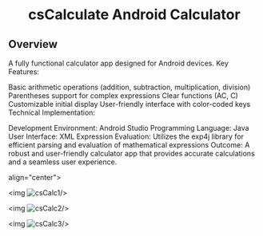 <div align="center">
    <h1>csCalculate Android Calculator</h1>
</div>

## Overview
A fully functional calculator app designed for Android devices.
Key Features:

Basic arithmetic operations (addition, subtraction, multiplication, division)
Parentheses support for complex expressions
Clear functions (AC, C)
Customizable initial display
User-friendly interface with color-coded keys
Technical Implementation:

Development Environment: Android Studio
Programming Language: Java
User Interface: XML
Expression Evaluation: Utilizes the exp4j library for efficient parsing and evaluation of mathematical expressions
Outcome: A robust and user-friendly calculator app that provides accurate calculations and a seamless user experience.
<div 
    
    
align="center">
  
  <img ![csCalc1](https://github.com/user-attachments/assets/1bf7b2b7-1356-4061-bc8e-0c672621b2b1)/>

  <img ![csCalc2](https://github.com/user-attachments/assets/60a4ae56-8524-4a42-99c3-185cd0565f58)/>

  <img ![csCalc3](https://github.com/user-attachments/assets/e509ae71-c458-410a-8888-429fa27e0eb9)/>

</div>
